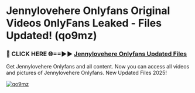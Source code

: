 # Jennylovehere Onlyfans Original Videos 0nlyFans Leaked - Files Updated! (qo9mz)

<h3>🔴 CLICK HERE 🌐==►► <a href="https://tinyurl.com/4seja8ks" rel="nofollow">Jennylovehere Onlyfans Updated Files</a></h3>

Get Jennylovehere Onlyfans and all content. Now you can access all videos and pictures of Jennylovehere Onlyfans. New Updated Files 2025!

[![qo9mz](https://i.imgur.com/EWjZXRe.gif)](https://tinyurl.com/4seja8ks)
